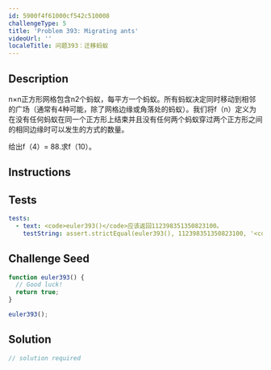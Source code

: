 ```yaml
---
id: 5900f4f61000cf542c510008
challengeType: 5
title: 'Problem 393: Migrating ants'
videoUrl: ''
localeTitle: 问题393：迁移蚂蚁
---
```


## Description
<section id="description"> n×n正方形网格包含n2个蚂蚁，每平方一个蚂蚁。所有蚂蚁决定同时移动到相邻的广场（通常有4种可能，除了网格边缘或角落处的蚂蚁）。我们将f（n）定义为在没有任何蚂蚁在同一个正方形上结束并且没有任何两个蚂蚁穿过两个正方形之间的相同边缘时可以发生的方式的数量。 <p>给出f（4）= 88.求f（10）。 </p></section>

## Instructions
<section id="instructions">
</section>

## Tests
<section id='tests'>

```yml
tests:
  - text: <code>euler393()</code>应该返回112398351350823100。
    testString: assert.strictEqual(euler393(), 112398351350823100, '<code>euler393()</code> should return 112398351350823100.');

```

</section>

## Challenge Seed
<section id='challengeSeed'>

<div id='js-seed'>

```js
function euler393() {
  // Good luck!
  return true;
}

euler393();

```

</div>



</section>

## Solution
<section id='solution'>

```js
// solution required
```
</section>
